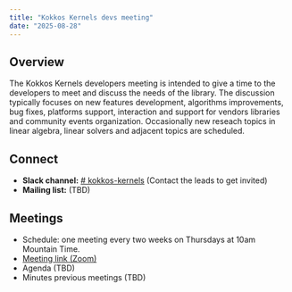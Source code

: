 ```yaml
---
title: "Kokkos Kernels devs meeting"
date: "2025-08-28"
---
```


Overview
--------
The Kokkos Kernels developers meeting is intended to give a time to the developers to meet and discuss the needs of the library.
The discussion typically focuses on new features development, algorithms improvements, bug fixes, platforms support, interaction and support for vendors libraries and community events organization.
Occasionally new reseach topics in linear algebra, linear solvers and adjacent topics are scheduled.

Connect
-------
* **Slack channel:** [# kokkos-kernels](https://kokkosteam.slack.com/archives/CMZDYKZ96)
  (Contact the leads to get invited)
* **Mailing list:** (TBD)

Meetings
--------
* Schedule: one meeting every two weeks on Thursdays at 10am Mountain Time.
* [Meeting link (Zoom)](https://zoom-lfx.platform.linuxfoundation.org/meeting/97120554343?password=4811bf7d-9296-4d3d-903a-6cbcc5492524)
* Agenda (TBD)
* Minutes previous meetings (TBD)
